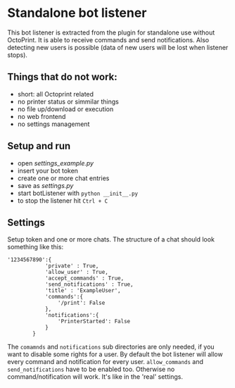 # Standalone bot listener

This bot listener is extracted from the plugin for standalone use without OctoPrint. It is able to receive commands and send notifications. Also detecting new users is possible (data of new users will be lost when listener stops).

## Things that do not work:
* short: all Octoprint related
* no printer status or simmilar things
* no file up/download or execution
* no web frontend
* no settings management

## Setup and run
* open _settings_example.py_
* insert your bot token
* create one or more chat entries
* save as _settings.py_
* start botListener with `python __init__.py`
* to stop the listener hit `Ctrl + C`

## Settings
Setup token and one or more chats. The structure of a chat should look something like this:
```
'1234567890':{
			'private' : True,
			'allow_user' : True,
			'accept_commands' : True,
			'send_notifications' : True,
			'title' : 'ExampleUser',
			'commands':{  
				'/print': False
			},
			'notifications':{
				'PrinterStarted': False
			}
		}
```

The `comamnds` and `notifications` sub directories are only needed, if you want to disable some rights for a user.
By default the bot listener will allow every command and notification for every user. `allow_commands` and `send_notifications` have to be enabled too. Otherwise no command/notification will work. It's like in the 'real' settings.
